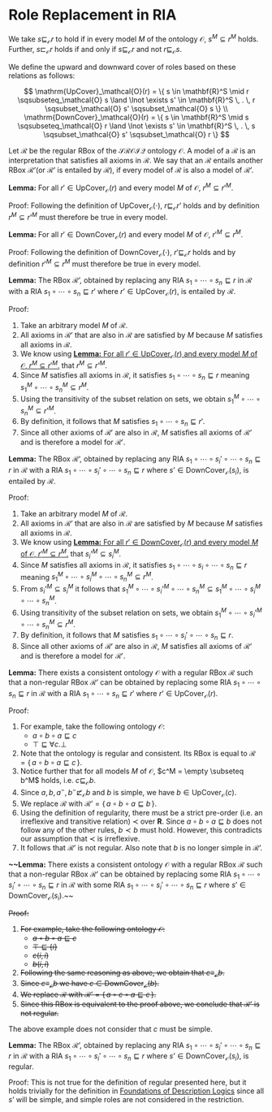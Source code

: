 # Role Replacement in RIA

We take $s \sqsubseteq_\mathcal{O} r$ to hold if in every model $M$ of the ontology $\mathcal{O}$, $s^M \subseteq r^M$ holds. Further, $s \sqsubset_\mathcal{O} r$ holds if and only if $s \sqsubseteq_\mathcal{O} r$ and not $r \sqsubseteq_\mathcal{O} s$.

We define the upward and downward cover of roles based on these relations as follows:

$$
\mathrm{UpCover}_\mathcal{O}(r) = \{ s \in \mathbf{R}^S \mid r \sqsubseteq_\mathcal{O} s \land \lnot \exists s' \in \mathbf{R}^S \, . \, r \sqsubset_\mathcal{O} s' \sqsubset_\mathcal{O} s \} \\ \mathrm{DownCover}_\mathcal{O}(r) = \{ s \in \mathbf{R}^S \mid s \sqsubseteq_\mathcal{O} r \land \lnot \exists s' \in \mathbf{R}^S \, . \, s \sqsubset_\mathcal{O} s' \sqsubset_\mathcal{O} r \}
$$

Let $\mathcal{R}$ be the regular RBox of the $\mathcal{SROIQ}$ ontology $\mathcal{O}$. A model of a $\mathcal{R}$ is an interpretation that satisfies all axioms in $\mathcal{R}$. We say that an $\mathcal{R}$ entails another RBox $\mathcal{R}’$(or $\mathcal{R}’$ is entailed by $\mathcal{R}$), if every model of $\mathcal{R}$ is also a model of $\mathcal{R}’$.

**Lemma:** For all $r' \in \mathrm{UpCover}_\mathcal{O}(r)$ and every model $M$ of $\mathcal{O}$, $r^M \subseteq r'^M$.

Proof: Following the definition of $\mathrm{UpCover}_\mathcal{O}(\cdot)$, $r \sqsubseteq_\mathcal{O} r’$ holds and by definition $r^M \subseteq r’^M$ must therefore be true in every model.

**Lemma:** For all $r' \in \mathrm{DownCover}_\mathcal{O}(r)$ and every model $M$ of $\mathcal{O}$, $r'^M \subseteq r^M$.

Proof: Following the definition of $\mathrm{DownCover}_\mathcal{O}(\cdot)$, $r' \sqsubseteq_\mathcal{O} r$ holds and by definition $r'^M \subseteq r^M$ must therefore be true in every model.

**Lemma:** The RBox $\mathcal{R}’$, obtained by replacing any RIA $s_1 \circ \cdots \circ s_n \sqsubseteq r$ in $\mathcal{R}$ with a RIA $s_1 \circ \cdots \circ s_n \sqsubseteq r'$ where $r’ \in \mathrm{UpCover}_\mathcal{O}(r)$, is entailed by $\mathcal{R}$.

Proof:

1. Take an arbitrary model $M$ of $\mathcal{R}$.
2. All axioms in $\mathcal{R}’$ that are also in $\mathcal{R}$ are satisfied by $M$ because $M$ satisfies all axioms in $\mathcal{R}$.
3. We know using [**Lemma:** For all $r' \in \mathrm{UpCover}_\mathcal{O}(r)$ and every model $M$ of $\mathcal{O}$, $r^M \subseteq r'^M$.](Role%20Replacement%20in%20RIA.md) that $r^M \subseteq r’^M$.
4. Since $M$ satisfies all axioms in $\mathcal{R}$, it satisfies $s_1 \circ \cdots \circ s_n \sqsubseteq r$ meaning $s_1^M \circ \cdots \circ s_n^M \subseteq r^M$.
5. Using the transitivity of the subset relation on sets, we obtain $s_1^M \circ \cdots \circ s_n^M \subseteq r’^M$.
6. By definition, it follows that $M$ satisfies $s_1 \circ \cdots \circ s_n \sqsubseteq r'$.
7. Since all other axioms of $\mathcal{R}'$ are also in $\mathcal{R}$, $M$ satisfies all axioms of $\mathcal{R}’$ and is therefore a model for $\mathcal{R}'$.

**Lemma:** The RBox $\mathcal{R}’$, obtained by replacing any RIA $s_1 \circ \cdots \circ s_i' \circ \cdots \circ s_n \sqsubseteq r$ in $\mathcal{R}$ with a RIA $s_1 \circ \cdots \circ s_i' \circ \cdots \circ s_n \sqsubseteq r$ where $s’ \in \mathrm{DownCover}_\mathcal{O}(s_i)$, is entailed by $\mathcal{R}$.

Proof:

1. Take an arbitrary model $M$ of $\mathcal{R}$.
2. All axioms in $\mathcal{R}’$ that are also in $\mathcal{R}$ are satisfied by $M$ because $M$ satisfies all axioms in $\mathcal{R}$.
3. We know using [**Lemma:** For all $r' \in \mathrm{DownCover}_\mathcal{O}(r)$ and every model $M$ of $\mathcal{O}$, $r'^M \subseteq r^M$.](Role%20Replacement%20in%20RIA.md) that $s_i’^M \subseteq s_i^M$.
4. Since $M$ satisfies all axioms in $\mathcal{R}$, it satisfies $s_1 \circ \cdots \circ s_i \circ \cdots \circ s_n \sqsubseteq r$ meaning $s_1^M \circ \cdots \circ s_i^M \circ \cdots \circ s_n^M \subseteq r^M$.
5. From $s_i’^M \subseteq s_i^M$ it follows that $s_1^M \circ \cdots \circ s_i’^M \circ \cdots \circ s_n^M \subseteq s_1^M \circ \cdots \circ s_i^M \circ \cdots \circ s_n^M$.
6. Using transitivity of the subset relation on sets, we obtain $s_1^M \circ \cdots \circ s_i’^M \circ \cdots \circ s_n^M \subseteq r^M$.
7. By definition, it follows that $M$ satisfies $s_1 \circ \cdots \circ s_i' \circ \cdots \circ s_n \sqsubseteq r$.
8. Since all other axioms of $\mathcal{R}'$ are also in $\mathcal{R}$, $M$ satisfies all axioms of $\mathcal{R}’$ and is therefore a model for $\mathcal{R}'$.

**Lemma:** There exists a consistent ontology $\mathcal{O}$ with a regular RBox $\mathcal{R}$ such that a non-regular RBox $\mathcal{R}’$ can be obtained by replacing some RIA $s_1 \circ \cdots \circ s_n \sqsubseteq r$ in $\mathcal{R}$ with a RIA $s_1 \circ \cdots \circ s_n \sqsubseteq r'$ where $r’ \in \mathrm{UpCover}_\mathcal{O}(r)$.

Proof:

1. For example, take the following ontology $\mathcal{O}$:
    - $a \circ b \circ a \sqsubseteq c$
    - $\top \sqsubseteq \forall c . \bot$
2. Note that the ontology is regular and consistent. Its RBox is equal to $\mathcal{R} = \{ \, a \circ b \circ a \sqsubseteq c \, \}$.
3. Notice further that for all models $M$ of $\mathcal{O}$, $c^M = \empty \subseteq b^M$ holds, i.e. $c \sqsubseteq_\mathcal{O} b$.
4. Since $a, b, a^-, b^- \not\sqsubset_\mathcal{O} b$ and $b$ is simple, we have $b \in \mathrm{UpCover}_\mathcal{O}(c)$.
5. We replace $\mathcal{R}$ with $\mathcal{R}’ = \{ \, a \circ b \circ a \sqsubseteq b \, \}$.
6. Using the definition of regularity, there must be a strict pre-order (i.e. an irreflexive and transitive relation) $\prec$ over $\mathbf{R}$. Since $a \circ b \circ a \sqsubseteq b$ does not follow any of the other rules,  $b \prec b$ must hold. However, this contradicts our assumption that $\prec$ is irreflexive.
7. It follows that $\mathcal{R}’$ is not regular. Also note that $b$ is no longer simple in $\mathcal{R}’$.

**~~Lemma:** There exists a consistent ontology $\mathcal{O}$ with a regular RBox $\mathcal{R}$ such that a non-regular RBox $\mathcal{R}’$ can be obtained by replacing some RIA $s_1 \circ \cdots \circ s_i' \circ \cdots \circ s_n \sqsubseteq r$ in $\mathcal{R}$ with some RIA $s_1 \circ \cdots \circ s_i' \circ \cdots \circ s_n \sqsubseteq r$ where $s’ \in \mathrm{DownCover}_\mathcal{O}(s_i)$.~~

~~Proof:~~

1. ~~For example, take the following ontology $\mathcal{O}$:~~
    - ~~$a \circ b \circ a \sqsubseteq c$~~
    - ~~$\top \sqsubseteq \{ i \}$~~
    - ~~$c (i, i)$~~
    - ~~$b(i, i)$~~
2. ~~Following the same reasoning as above, we obtain that $c \equiv_\mathcal{O} b$.~~
3. ~~Since $c \equiv_\mathcal{O} b$ we have $c \in \mathrm{DownCover}_\mathcal{O}(b)$.~~
4. ~~We replace $\mathcal{R}$ with $\mathcal{R}’ = \{ \, a \circ c \circ a \sqsubseteq c \, \}$.~~
5. ~~Since this RBox is equivalent to the proof above, we conclude that $\mathcal{R}’$ is not regular.~~ 

The above example does not consider that $c$ must be simple.

**Lemma:** The RBox $\mathcal{R}’$, obtained by replacing any RIA $s_1 \circ \cdots \circ s_i' \circ \cdots \circ s_n \sqsubseteq r$ in $\mathcal{R}$ with a RIA $s_1 \circ \cdots \circ s_i' \circ \cdots \circ s_n \sqsubseteq r$ where $s’ \in \mathrm{DownCover}_\mathcal{O}(s_i)$, is regular.

Proof: This is not true for the definition of regular presented here, but it holds trivially for the definition in [Foundations of Description Logics](https://www.notion.so/Foundations-of-Description-Logics-fb0f3971a7df408a9259fbd62c32ff9f) since all $s’$ will be simple, and simple roles are not considered in the restriction.
